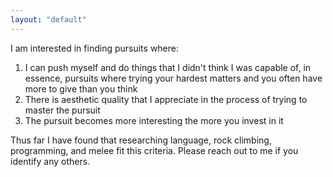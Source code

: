 ```yaml
---
layout: "default"
---
```


I am interested in finding pursuits where:
1. I can push myself and do things that I didn't think I was capable of, in essence, pursuits where trying your hardest matters and you often have more to give than you think
2. There is aesthetic quality that I appreciate in the process of trying to master the pursuit
3. The pursuit becomes more interesting the more you invest in it

Thus far I have found that researching language, rock climbing, programming, and melee fit this criteria. Please reach out to me if you identify any others.